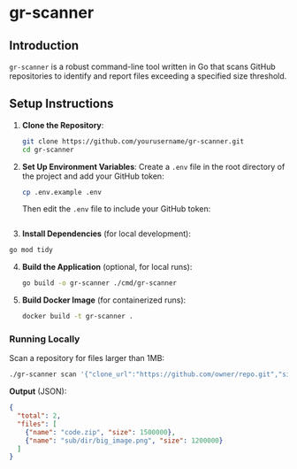 # gr-scanner

## Introduction
`gr-scanner` is a robust command-line tool written in Go that scans GitHub repositories to identify and report files exceeding a specified size threshold.

## Setup Instructions
1. **Clone the Repository**:
   ```bash
   git clone https://github.com/yourusername/gr-scanner.git
   cd gr-scanner
   ```
2. **Set Up Environment Variables**:
   Create a `.env` file in the root directory of the project and add your GitHub token:
   ```bash
   cp .env.example .env
   ```
   Then edit the `.env` file to include your GitHub token:
   ```
3.  **Install Dependencies** (for local development):
   ```bash
   go mod tidy
   ```
4. **Build the Application** (optional, for local runs):
   ```bash
   go build -o gr-scanner ./cmd/gr-scanner
   ```
5. **Build Docker Image** (for containerized runs):
   ```bash
   docker build -t gr-scanner .
   ```

### Running Locally
Scan a repository for files larger than 1MB:
```bash
./gr-scanner scan '{"clone_url":"https://github.com/owner/repo.git","size":1.0}'
```
**Output** (JSON):
```json
{
  "total": 2,
  "files": [
    {"name": "code.zip", "size": 1500000},
    {"name": "sub/dir/big_image.png", "size": 1200000}
  ]
}
```